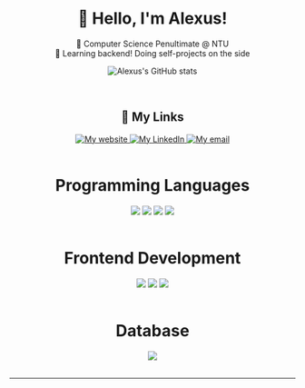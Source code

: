 <div align = "center">
<h1> 👋 Hello, I'm Alexus! </h1>

🏫 Computer Science Penultimate @ NTU <br/>
📖 Learning backend! Doing self-projects on the side <br/>

<div>

  ![Alexus's GitHub stats](https://github-readme-stats.vercel.app/api?username=alexusljf&show_icons=true&count_private=true&theme=ocean_dark)

</div>

<br/>

<div>
    <h2>🔗 My Links</h2>
    <a href="https://alexusljf.github.io/">
        <img src= "https://img.shields.io/badge/alexusljf.github.io-121013?style=for-the-badge&logo=github&logoColor=white)" alt="My website">
    </a>
    <a href="https://www.linkedin.com/in/alexuslim/">
        <img src="https://img.shields.io/badge/alexuslim-0077B5?style=for-the-badge&logo=linkedin&logoColor=white" alt="My LinkedIn">
    </a>
    <a href="mailto:alexusljf@gmail.com">
        <img src="https://img.shields.io/badge/alexusljf@gmail.com-D14836?style=for-the-badge&logo=gmail&logoColor=white" alt="My email">
    </a>
</div>

<br/>

<div>
  <h1> Programming Languages </h1>
  <img src="https://img.shields.io/badge/c-%2300599C.svg?style=for-the-badge&logo=c&logoColor=white" />
  <img src="https://img.shields.io/badge/java-%23ED8B00.svg?style=for-the-badge&logo=openjdk&logoColor=white" />
  <img src="https://img.shields.io/badge/javascript-%23323330.svg?style=for-the-badge&logo=javascript&logoColor=%23F7DF1E" />
  <img src="https://img.shields.io/badge/python-3670A0?style=for-the-badge&logo=python&logoColor=ffdd54" />
</div>

<br/>

<div>
  <h1> Frontend Development </h1>
  <img src="https://img.shields.io/badge/html5-%23E34F26.svg?style=for-the-badge&logo=html5&logoColor=white" />
  <img src="https://img.shields.io/badge/css3-%231572B6.svg?style=for-the-badge&logo=css3&logoColor=white" />
  <img src="https://img.shields.io/badge/react-%2320232a.svg?style=for-the-badge&logo=react&logoColor=%2361DAFB" />
</div>

<br/>

<div>
  <h1> Database </h1>
  <img src="https://img.shields.io/badge/Microsoft%20SQL%20Server-CC2927?style=for-the-badge&logo=microsoft%20sql%20server&logoColor=white" />
</div>

<br/>
<hr>
<!---
<div>
  <a href="https://www.data-card-for-spotify.com/card?user_id=limjinfeng">
    <img src="https://www.data-card-for-spotify.com/api/card?user_id=limjinfeng&show_border=true&custom_title=Alexus%27s%20Spotify&hide_title=true&hide_top_tracks=true&limit=3" alt="Data Card for Spotify">
  </a>
</div>

<h3> Thanks For Reading! 😊 Still Learning! </h3>

</div>
